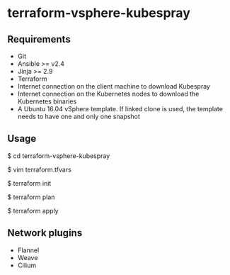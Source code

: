 # terraform-vsphere-kubespray

## Requirements

* Git
* Ansible >= v2.4
* Jinja >= 2.9
* Terraform
* Internet connection on the client machine to download Kubespray
* Internet connection on the Kubernetes nodes to download the Kubernetes binaries
* A Ubuntu 16.04 vSphere template. If linked clone is used, the template needs to have one and only one snapshot

## Usage

$ cd terraform-vsphere-kubespray

$ vim terraform.tfvars

$ terraform init

$ terraform plan

$ terraform apply

## Network plugins

* Flannel
* Weave
* Cilium
